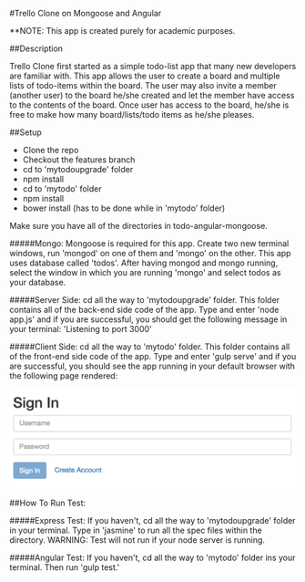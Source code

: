 #Trello Clone on Mongoose and Angular

**NOTE: This app is created purely for academic purposes.

##Description

Trello Clone first started as a simple todo-list app that many new developers are familiar with. This app allows the user to create a board and multiple lists of todo-items within the board. The user may also invite a member (another user) to the board he/she created and let the member have access to the contents of the board. Once user has access to the board, he/she is free to make how many board/lists/todo items as he/she pleases.

##Setup

* Clone the repo
* Checkout the features branch
* cd to 'mytodoupgrade' folder
* npm install
* cd to 'mytodo' folder
* npm install
* bower install (has to be done while in 'mytodo' folder)

Make sure you have all of the directories in todo-angular-mongoose.

#####Mongo:
Mongoose is required for this app. Create two new terminal windows, run 'mongod' on one of them and 'mongo' on the other. This app uses database called 'todos'. After having mongod and mongo running, select the window in which you are running 'mongo' and select todos as your database.

#####Server Side:
cd all the way to 'mytodoupgrade' folder. This folder contains all of the back-end side code of the app. Type and enter 'node app.js' and if you are successful, you should get the following message in your terminal: 'Listening to port 3000'

#####Client Side: 
cd all the way to 'mytodo' folder. This folder contains all of the front-end side code of the app. Type and enter 'gulp serve' and if you are successful, you should see the app running in your default browser with the following page rendered:

![Alt text](signin.png "Sign In Page of the App")

##How To Run Test:

#####Express Test:
If you haven't, cd all the way to 'mytodoupgrade' folder in your terminal. Type in 'jasmine' to run all the spec files within the directory. WARNING: Test will not run if your node server is running. 

#####Angular Test:
If you haven't, cd all the way to 'mytodo' folder ins your terminal. Then run 'gulp test.'

